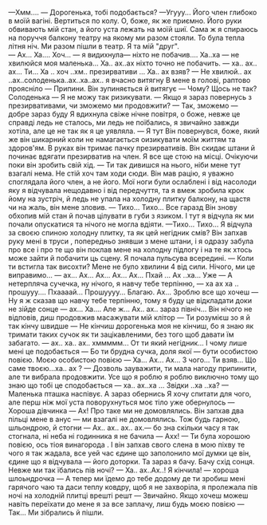 —Хмм....
— Дорогенька, тобі подобається?
—Угууу...
Його член глибоко в моїй вагіні. Вертиться по колу. О, боже, як же приємно. Його руки обвивають мій стан, а його уста лежать на моїй шиї. Сама ж я спираюсь на поруччя балкону театру на якому ми разом стояли. То була тепла літня ніч. Ми разом пішли в театр. Я та мій "друг".  
— Ах... Ха.... Хоч... — я видихнула— ніхто не побачив.... Ха..ха
— не хвилюйся моя маленька... Ха.. ах..ах ніхто точно не побачить.
— ха.. ах.. ах... Ти... Ха .. хоч ..хм.. презирвативи ... Ха.. ах взяв?
— Не хвилюй.. ах ..ах..солоденька..ах..ха..ах.. я вчасно витягну
В мене в голові, раптово проясніло
— Припини.
Він зупиняється й витягує
— Чому? Щось не так? Солоденька
— Я не можу так ризикувати.
— Якщо я зараз повернусь з презирвативами, чи зможемо ми продовжити?
— Так, зможемо
— добре зараз буду
Я вдихнула свіже нічне повітря, о боже, невже це справді ледь не сталось, ми ледь не поїбались, я звичайно завжди хотіла, але це не так як я це уявляла.
— Я тут
Він повернувся, боже, який же він шикарний коли не намагається оизикувати моїм життям та здоров'ям. В руках він тримає пачку презирвативів. Він скидає штани й починає вдягати презирватив на член. Я все ще стою на місці. Очікуючи поки він зробить свій хід. 
— Ти так дивишся на нього, ніби мене тут взагалі нема. Не стій хоч там ходи сюди.
Він мав рацію, я уважно споглядала його член, а не його. Мої ноги були ослаблені і від насолоди яку я відчувала нещодавно і від передчуття, та я вмеж зробила крок йому на зустріч, й ледь не упала на холодну плитку балкону, на щастя чи на жаль, він мене зловив.
— Тихо... Тихо... Все гаразд
Він знову обхопив мій стан й почав цілувати в губи з язиком. І тут я відчула як ми  почали опускатися та нічого не могла вдіяти.
—Тихо... Тихо...
Я відчула за своєю спиною холодну плитку, та як цей негідник смів?
Він запхав руку мені в труси , попередньо знявши з мене штани, і я одразу забула про все і про те що він поклав мене на холодну підлогу і на те як хтось може зайти й побачити ць сцену. Я почала пульсува всередині.
— Коли ти встигла так висохти? Мене не було хвилини 4 від сили. Нічого, ми це виправимо...
— ах... Ах... Ах... Ах... Ах... Пхай ... Ах ..ха... Уже
— А нетерпляча сучечка, ну нічого, я навчу тебе терпінню,
— ха ах ха .. прошууу.... Пхаааай... Прошуууу... Благаю. Ах... Зроблю все що хочеш 
— Ну я ж сказав що навчу тебе терпінню, тому я буду це відкладати доки не зійде сонце
— ах... Ха.... Але ж... Ах.. ах.. зараз північ...
Він нічого не відповів, диш продовжив масажувати мій клітор
— Ти розумієш зо я й так кінчу швидше
— Не кінчиш дорогенька моя не кінчиш, бо я знаю як тримати таких сучок як ти зацікавленими, без того щоб давати їм забагато.
— ах.. ха.. ах.. хммммм... От ти який негідник... І чому лише мені це подобається
— Бо ти брудна сучка, доля якої — бути особистою повією. Моєю особистою повією
— Ха... Ах... Ах... З чого... Ти взяв... Що саме твоєю...ха.. ах ?
— Дозволь зауважити, ти мала нагоду припинити, але ти вибрала продовжити. Усе що я роблю я роблю виключно тому що знаю що тобі це сподобається
— ха.. ах..ха ... Звідки ..ха ..ха?
— Маленька пташка наспівує. А зараз обернись
Я хочу спитати для чого, але перш ніж мої уста поворухнуться моє тіло уже обернулось
— Хороша дівчинка
— Ах! Про таке ми не домовлялись.
Він запхав два пільці мене в анус
— ми взагалі не домовлялись. Тож будь гарною, шльондрою, й стогни
— Ах.. ах.. ах.. ах.— бо зна скільки часу я так стогнала, ні неба ні годинника я не бачила — Ахх!
— Ти була хорошою повією, ось тіоя винагорода .
І він запхав свого слена в мою піхву те чого я так жадала, все уей час єдине що заполонило мої думки це він, єдине що я відчувала — його доторки. Та зараз я бачу. Бачу схід сонця. Невже ми так їбались пів ночі?
— Ха.. ах..Ах..! Я кінчила!
— хороша шлоьндрочка
— А тепер ми їдемо до тебе додому де ти зробиш мені гарячого чаю та даси теплу ковдру, щоб я не захворіла, я пролежала пів ночі на холодній плитці врешті решт
— Звичайно. Якщо хочеш можеш навіть переїхати до мене я за все заплачу, лиш будь моєю повією
—Так...
Ми зібрались й пішли.